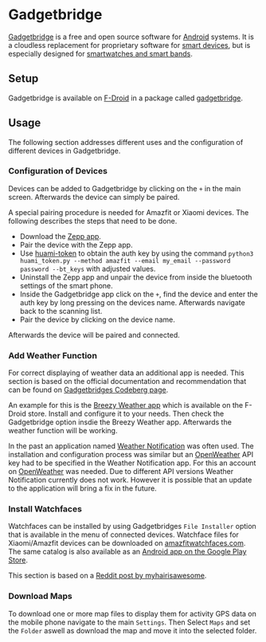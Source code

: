 # Gadgetbridge

[Gadgetbridge](https://codeberg.org/Freeyourgadget/Gadgetbridge/) is a free and open source software
for [Android](/wiki/android.md) systems.
It is a cloudless replacement for proprietary software for
[smart devices](/wiki/smart_device.md), but is especially designed for
[smartwatches and smart bands](/wiki/smart_device.md#smartwatches-and-smart-bands).

## Setup

Gadgetbridge is available on [F-Droid](/wiki/android/f-droid.md) in a package called
[gadgetbridge](https://f-droid.org/packages/nodomain.freeyourgadget.gadgetbridge/).

## Usage

The following section addresses different uses and the configuration of different devices in
Gadgetbridge.

### Configuration of Devices

Devices can be added to Gadgetbridge by clicking on the `+` in the main screen.
Afterwards the device can simply be paired.

A special pairing procedure is needed for Amazfit or Xiaomi devices.
The following describes the steps that need to be done.

- Download the
  [Zepp app](https://play.google.com/store/apps/details?id=com.huami.watch.hmwatchmanager).
- Pair the device with the Zepp app.
- Use [huami-token](https://codeberg.org/argrento/huami-token/) to obtain the auth key by using the
  command `python3 huami_token.py --method amazfit --email my_email --password password --bt_keys`
  with adjusted values.
- Uninstall the Zepp app and unpair the device from inside the bluetooth settings of the smart
  phone.
- Inside the Gadgetbridge app click on the `+`, find the device and enter the auth key by long
  pressing on the devices name.
  Afterwards navigate back to the scanning list.
- Pair the device by clicking on the device name.

Afterwards the device will be paired and connected.

### Add Weather Function

For correct displaying of weather data an additional app is needed.
This section is based on the official documentation and recommendation that can be found on
[Gadgetbridges Codeberg page](https://codeberg.org/Freeyourgadget/Gadgetbridge/wiki/Weather#user-content-install-and-configure-openweatherprovider).

An example for this is the [Breezy Weather app](https://github.com/breezy-weather/breezy-weather)
which is available on the F-Droid store.
Install and configure it to your needs.
Then check the Gadgetbridge option insdie the Breezy Weather app.
Afterwards the weather function will be working.

In the past an application named
[Weather Notification](https://f-droid.org/en/packages/ru.gelin.android.weather.notification/)
was often used.
The installation and configuration process was similar but an
[OpenWeather](https://home.openweathermap.org)  API key had to be specified in the Weather
Notification app.
For this an account on [OpenWeather](https://home.openweathermap.org) was needed.
Due to different API versions Weather Notification currently does not work.
However it is possible that an update to the application will bring a fix in the future.

### Install Watchfaces

Watchfaces can be installed by using Gadgetbridges `File Installer` option that is available in the
menu of connected devices.
Watchface files for Xiaomi/Amazfit devices can be downloaded on
[amazfitwatchfaces.com](https://amazfitwatchfaces.com/).
The same catalog is also available as an
[Android app on the Google Play Store](https://play.google.com/store/apps/details?id=com.amazfitwatchfaces.st).

This section is based on a 
[Reddit post by myhairisawesome](https://www.reddit.com/r/Huawei/comments/1dexenl/watch_fit_3_is_there_a_way_to_create_custom_watch/).

### Download Maps

To download one or more map files to display them for activity GPS data on the mobile phone
navigate to the main `Settings`.
Then Select `Maps` and set the `Folder` aswell as download the map and move it into the selected
folder.
